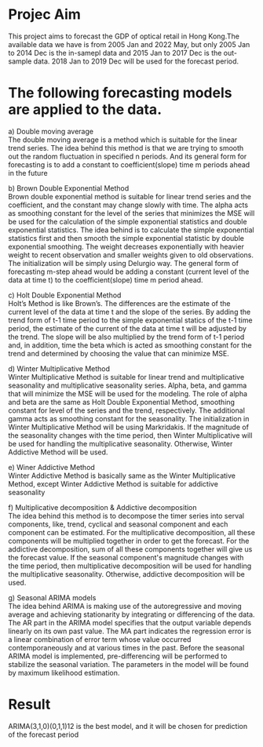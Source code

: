 # Projec Aim
This project aims to forecast the GDP of optical retail in Hong Kong.The available data we have is from 2005 Jan and 2022 May, but only 2005 Jan to 2014 Dec is the in-samepl data and 2015 Jan to 2017 Dec is the out-sample data. 2018 Jan to 2019 Dec will be used for the forecast period.

# The following forecasting models are applied to the data.
a)	Double moving average <br/>
The double moving average is a method which is suitable for the linear trend series. The idea behind this method is that we are trying to smooth out the random fluctuation in specified n periods. And its general form for forecasting is to add a constant to coefficient(slope) time m periods ahead in the future 

b)	Brown Double Exponential Method <br/>
Brown double exponential method is suitable for linear trend series and the coefficient, and the constant may change slowly with time. The alpha acts as smoothing constant for the level of the series that minimizes the MSE will be used for the calculation of the simple exponential statistics and double exponential statistics. The idea behind is to calculate the simple exponential statistics first and then smooth the simple exponential statistic by double exponential smoothing. The weight decreases exponentially with heavier weight to recent observation and smaller weights given to old observations. The initialization will be simply using Delurgio way. The general form of forecasting m-step ahead would be adding a constant (current level of the data at time t) to the coefficient(slope) time m period ahead. 

c)	Holt Double Exponential Method <br/>
Holt’s Method is like Brown’s. The differences are the estimate of the current level of the data at time t and the slope of the series. By adding the trend form of t-1 time period to the simple exponential statics of the t-1 time period, the estimate of the current of the data at time t will be adjusted by the trend. The slope will be also multiplied by the trend form of t-1 period and, in addition, time the beta which is acted as smoothing constant for the trend and determined by choosing the value that can minimize MSE.

d)	Winter Multiplicative Method <br/>
Winter Multiplicative Method is suitable for linear trend and multiplicative seasonality and multiplicative seasonality series. Alpha, beta, and gamma that will minimize the MSE will be used for the modeling. The role of alpha and beta are the same as Holt Double Exponential Method, smoothing constant for level of the series and the trend, respectively. The additional gamma acts as smoothing constant for the seasonality. The initialization in Winter Multiplicative Method will be using Markridakis. If the magnitude of the seasonality changes with the time period, then Winter Multiplicative will be used for handling the multiplicative seasonality. Otherwise, Winter Addictive Method will be used. 

e)	Winer Addictive Method <br/>
Winter Addictive Method is basically same as the Winter Multiplicative Method, except Winter Addictive Method is suitable for addictive seasonality

f)	Multiplicative decomposition & Addictive decomposition <br/>
The idea behind this method is to decompose the timer series into serval components, like, trend, cyclical and seasonal component and each component can be estimated. For the multiplicative decomposition, all these components will be multiplied together in order to get the forecast. For the addictive decomposition, sum of all these components together will give us the forecast value. If the seasonal component's magnitude changes with the time period, then multiplicative decomposition will be used for handling the multiplicative seasonality. Otherwise, addictive decomposition will be used.

g)	Seasonal ARIMA models <br/>
The idea behind ARIMA is making use of the autoregressive and moving average and achieving stationarity by integrating or differencing of the data. The AR part in the ARIMA model specifies that the output variable depends linearly on its own past value. The MA part indicates the regression error is a linear combination of error term whose value occurred contemporaneously and at various times in the past. Before the seasonal ARIMA model is implemented, pre-differencing will be performed to stabilize the seasonal variation. The parameters in the model will be found by maximum likelihood estimation.

# Result
ARIMA(3,1,0)(0,1,1)12 is the best model, and it will be chosen for prediction of the forecast period
